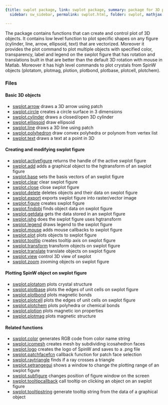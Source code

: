 ```yaml
---
{title: swplot package, link: swplot package, summary: package for 3D plotting, keywords: sample,
  sidebar: sw_sidebar, permalink: swplot.html, folder: swplot, mathjax: 'true'}

---
```

 
The package contains functions that can create and control plot of 3D
objects. It contains low level function to plot specific shapes on any
figure (cylinder, line, arrow, ellipsoid, text) that are vectorized.
Moreover it provides the plot command to plot multiple objects with
specified color, transparency, label and legend on the swplot figure that
has rotation and translations built in that are better than the default
3D rotation with mouse in Matlab. Moreover it has high level commands to
plot crystals from SpinW objects (plotatom, plotmag, plotion, plotbond,
plotbase, plotcell, plotchem).
 
### Files
 
#### Basic 3D objects
 
* [swplot.arrow](swplot_arrow.html) draws a 3D arrow using patch
* [swplot.circle](swplot_circle.html) creates a circle surface in 3 dimensions
* [swplot.cylinder](swplot_cylinder.html) draws a closed/open 3D cylinder
* [swplot.ellipsoid](swplot_ellipsoid.html) draw ellipsoid
* [swplot.line](swplot_line.html) draws a 3D line using patch
* [swplot.polyhedron](swplot_polyhedron.html) draw convex polyhedra or polynom from vertex list
* [swplot.text](swplot_text.html) draws a text at a point in 3D
 
#### Creating and modifying swplot figure
 
* [swplot.activefigure](swplot_activefigure.html) returns the handle of the active swplot figure
* [swplot.add](swplot_add.html) adds a graphical object to the hgtransform of an swplot figure
* [swplot.base](swplot_base.html) sets the basis vectors of an swplot figure
* [swplot.clear](swplot_clear.html) clear swplot figure
* [swplot.close](swplot_close.html) close swplot figure
* [swplot.delete](swplot_delete.html) deletes objects and their data on swplot figure
* [swplot.export](swplot_export.html) exports swplot figure into raster/vector image
* [swplot.figure](swplot_figure.html) creates swplot figure
* [swplot.findobj](swplot_findobj.html) finds object data on swplot figure
* [swplot.getdata](swplot_getdata.html) gets the data stored in an swplot figure
* [swplot.ishg](swplot_ishg.html) does the swplot figure uses hgtransform
* [swplot.legend](swplot_legend.html) draws legend to the swplot figure
* [swplot.mouse](swplot_mouse.html) adds mouse callbacks to swplot figure
* [swplot.plot](swplot_plot.html) plots objects to swplot figure
* [swplot.tooltip](swplot_tooltip.html) creates tooltip axis on swplot figure
* [swplot.transform](swplot_transform.html) transform objects on swplot figure
* [swplot.translate](swplot_translate.html) translate objects on swplot figure
* [swplot.view](swplot_view.html) control 3D view of swplot
* [swplot.zoom](swplot_zoom.html) zooming objects on swplot figure
 
#### Plotting SpinW object on swplot figure
 
* [swplot.plotatom](swplot_plotatom.html) plots crystal structure
* [swplot.plotbase](swplot_plotbase.html) plots the edges of unit cells on swplot figure
* [swplot.plotbond](swplot_plotbond.html) plots magnetic bonds
* [swplot.plotcell](swplot_plotcell.html) plots the edges of unit cells on swplot figure
* [swplot.plotchem](swplot_plotchem.html) plots polyhedra or chemical bonds
* [swplot.plotion](swplot_plotion.html) plots magnetic ion properties
* [swplot.plotmag](swplot_plotmag.html) plots magnetic structure
 
#### Related functions
 
* [swplot.color](swplot_color.html) generates RGB code from color name string
* [swplot.icomesh](swplot_icomesh.html) creates mesh by subdividing icosahedron faces
* [swplot.logo](swplot_logo.html) creates the logo of SpinW and saves to a .png file
* [swplot.patchfacefcn](swplot_patchfacefcn.html) callback function for patch face selection
* [swplot.raytriangle](swplot_raytriangle.html) finds if a ray crosses a triangle
* [swplot.setrangegui](swplot_setrangegui.html) shows a window to change the plotting range of an swplot figure
* [swplot.subfigure](swplot_subfigure.html) changes position of figure window on the screen
* [swplot.tooltipcallback](swplot_tooltipcallback.html) call tooltip on clicking an object on an swplot figure
* [swplot.tooltipstring](swplot_tooltipstring.html) generate tooltip string from the data of a graphical object
 


